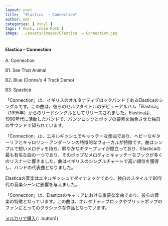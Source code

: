```yaml
---
layout: post
title:  "Elastica  – Connection"
author: mmr
categories: [ Vinyl ]
tags: [ Rock, Indie Rock ]
image: ../assets/images/Elastica  – Connection.jpg
---
```


#### Elastica  – Connection

A. Connection

B1. See That Animal

B2. Blue (Donna's 4 Track Demo)

B3. Spastica

「Connection」は、イギリスのオルタナティブロックバンドであるElasticaのシングルです。この曲は、彼らのセルフタイトルのデビューアルバム「Elastica」（1995年）からのリードシングルとしてリリースされました。Elasticaは、1990年代に活動したバンドで、パンクロックとポップの要素を融合させた独自のサウンドで知られています。

「Connection」は、エネルギッシュでキャッチーな楽曲であり、ヘビーなギターリフとキャロリン・アンダーソンの特徴的なヴォーカルが特徴です。曲はシンプルで短いメロディを持ち、鮮やかなギタープレイが際立っており、Elasticaの最も有名な曲の一つであり、そのポップなメロディとキャッチーなフックが多くのリスナーに響きました。曲はイギリスのシングルチャートで高い順位を獲得し、バンドの代表曲となりました。

Elasticaの音楽はエネルギッシュでダイナミックであり、独自のスタイルで90年代の音楽シーンに影響を与えました。

「Connection」は、Elasticaのキャリアにおける重要な楽曲であり、彼らの音楽の特徴となっています。この曲は、オルタナティブロックやブリットポップのファンにとってのクラシックな作品となっています。


[メルカリで購入](https://jp.mercari.com/item/m72390925933){: .button1}

